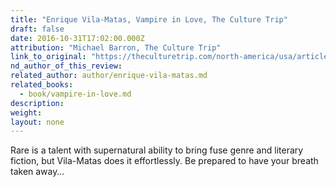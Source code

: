 ```yaml
---
title: "Enrique Vila-Matas, Vampire in Love, The Culture Trip"
draft: false
date: 2016-10-31T17:02:00.000Z
attribution: "Michael Barron, The Culture Trip"
link_to_original: "https://theculturetrip.com/north-america/usa/articles/face-to-face-with-fear-13-paranormal-literary-works-from-around-the-world/"
nd_author_of_this_review:
related_author: author/enrique-vila-matas.md
related_books:
  - book/vampire-in-love.md
description:
weight:
layout: none
---
```

Rare is a talent with supernatural ability to bring fuse genre and literary fiction, but Vila-Matas does it effortlessly. Be prepared to have your breath taken away…

